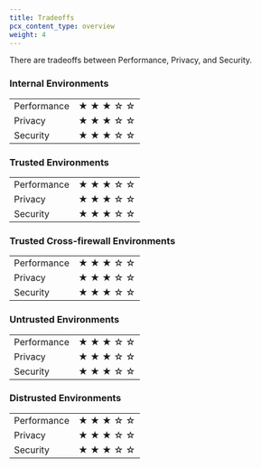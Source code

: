 ```yaml
---
title: Tradeoffs
pcx_content_type: overview
weight: 4
---
```


There are tradeoffs between Performance, Privacy, and Security.

### Internal Environments

|             |                                       |
|-------------|---------------------------------------|
| Performance | &starf; &starf; &starf; &star; &star; |
| Privacy     | &starf; &starf; &starf; &star; &star; |
| Security    | &starf; &starf; &starf; &star; &star; |

### Trusted Environments

|             |                                       |
|-------------|---------------------------------------|
| Performance | &starf; &starf; &starf; &star; &star; |
| Privacy     | &starf; &starf; &starf; &star; &star; |
| Security    | &starf; &starf; &starf; &star; &star; |

### Trusted Cross-firewall Environments

|             |                                       |
|-------------|---------------------------------------|
| Performance | &starf; &starf; &starf; &star; &star; |
| Privacy     | &starf; &starf; &starf; &star; &star; |
| Security    | &starf; &starf; &starf; &star; &star; |

### Untrusted Environments

|             |                                       |
|-------------|---------------------------------------|
| Performance | &starf; &starf; &starf; &star; &star; |
| Privacy     | &starf; &starf; &starf; &star; &star; |
| Security    | &starf; &starf; &starf; &star; &star; |

### Distrusted Environments

|             |                                       |
|-------------|---------------------------------------|
| Performance | &starf; &starf; &starf; &star; &star; |
| Privacy     | &starf; &starf; &starf; &star; &star; |
| Security    | &starf; &starf; &starf; &star; &star; |



